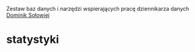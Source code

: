 Zestaw baz danych i narzędzi wspierających pracę dziennikarza danych
[Dominik Sołowiej]('www.dominiksolowiej.pl')
# statystyki
